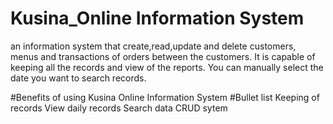 # Kusina_Online Information System
an information system that create,read,update and delete customers, menus and transactions of orders between the customers. 
It is capable of keeping all the records and view of the reports. You can manually select the date you want to search records.

#Benefits of using Kusina Online Information System
  #Bullet list
  Keeping of records
  View daily records
  Search data
  CRUD sytem
  
    
